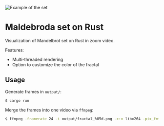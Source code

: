 ![Example of the set](https://i.imgur.com/Pve0Vw0.png)

# Maldebroda set on Rust
Visualization of Mandelbrot set on Rust in zoom video.

Features:
- Multi-threaded rendering
- Option to customize the color of the fractal

## Usage
Generate frames in `output/`:
```bash
$ cargo run
```
Merge the frames into one video via `ffmpeg`:
```bash
$ ffmpeg -framerate 24 -i output/fractal_%05d.png -c:v libx264 -pix_fmt yuv420p -crf 18 -y video.mp4 
```

